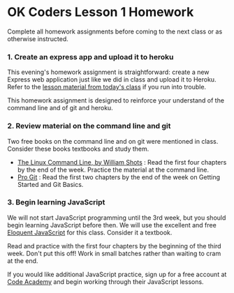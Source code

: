 OK Coders Lesson 1 Homework
====

Complete all homework assignments before coming to the next class or as otherwise instructed.

### 1. Create an express app and upload it to heroku

This evening's homework assignment is straightforward: create a new Express web application just like we did in class and upload it to Heroku. Refer to the [lesson material from today's class](https://github.com/okcoders/bash-heroku-class) if you run into trouble.

This homework assignment is designed to reinforce your understand of the command line and of git and heroku.

### 2. Review material on the command line and git

Two free books on the command line and on git were mentioned in class. Consider these books textbooks and study them.

- [The Linux Command Line, by William Shots](http://linuxcommand.org/tlcl.php) : Read the first four chapters by the end of the week. Practice the material at the command line.
- [Pro Git](http://git-scm.com/book) : Read the first two chapters by the end of the week on Getting Started and Git Basics.

### 3. Begin learning JavaScript

We will not start JavaScript programming until the 3rd week, but you should begin learning JavaScript before then. We will use the excellent and free [Eloquent JavaScript](http://eloquentjavascript.net/) for this class. Consider it a textbook.

Read and practice with the first four chapters by the beginning of the third week. Don't put this off! Work in small batches rather than waiting to cram at the end.

If you would like additional JavaScript practice, sign up for a free account at [Code Academy](http://www.codecademy.com/) and begin working through their JavaScript lessons.